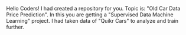 Hello Coders!
I had created a repository for you.
Topic is: "Old Car Data Price Prediction".
In this you are getting a "Supervised Data Machine Learning" project.
I had taken data of "Quikr Cars" to analyze and train further.
